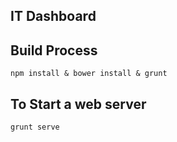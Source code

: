 ## IT Dashboard


## Build Process
```
npm install & bower install & grunt

```


## To Start a web server
```
grunt serve
```